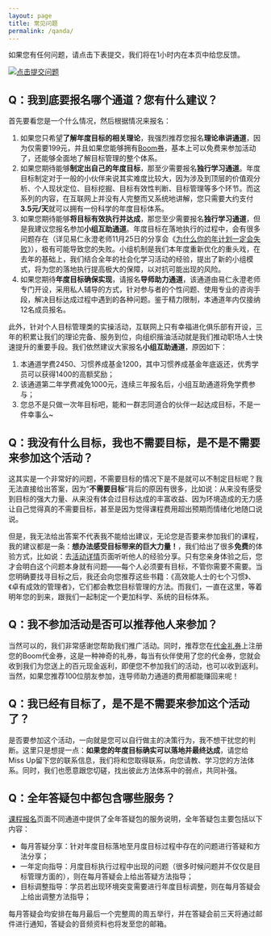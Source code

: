 ```yaml
---
layout: page
title: 常见问题
permalink: /qanda/
---
```


如果您有任何问题，请点击下表提交，我们将在1小时内在本页中给您反馈。

[![点击提交问题](http://77fm42.com1.z0.glb.clouddn.com/web-qa.png)](mailto:ceo@runwith.cc)

## Q：我到底要报名哪个通道？您有什么建议？

首先要看您是一个什么情况，然后根据情况来报名：

1. 如果您只希望**了解年度目标的相关理论**，我强烈推荐您报名**理论串讲通道**，因为仅需要199元，并且如果您能够拥有[Boom券](http://nianmubiao.com/djq/)，基本上可以免费来参加活动了，还能够全面地了解目标管理的整个体系。
2. 如果您期待能够**制定出自己的年度目标**，那至少需要报名**独行学习通道**。年度目标制定对于一般的小伙伴来说其实难度比较大，因为涉及到顶层的价值观分析、个人现状定位、目标挖掘、目标有效性判断、目标管理等多个环节。而这系列的内容，在互联网上并没有人完整而又系统地讲解，您只需要大约支付**3.5元/天**就可以拥有一份科学的年度目标体系。
3. 如果您期待能够**将目标有效执行并达成**，那您至少需要报名**独行学习通道**，但是我建议您报名参加**小组互助通道**。年度目标在落地执行的过程中，会有很多问题存在（详见易仁永澄老师11月25日的分享会《[为什么你的年计划一定会失败](http://nianmubiao.com/activity/)》），极有可能导致您的失败。小组机制是我们本年度重新优化的重头戏，在去年的基础上，我们结合全年的社会化学习活动的经验，提出了新的小组模式，将为您的落地执行提高极大的保障，以对抗可能出现的风险。
4. 如果您期待**年度目标确保实现**，请报名**导师助力通道**，该通道由易仁永澄老师专门开设，采用私人辅导的方式，针对参与者的个性问题、使用专业的咨询手段，解决目标达成过程中遇到的各种问题。鉴于精力限制，本通道年内仅接纳12名成员报名。

此外，针对个人目标管理类的实操活动，互联网上只有幸福进化俱乐部有开设，三年的积累让我们的理论完备、服务到位，向组织揩油活动就是我们推动职场人士快速提升的重要手段。我们依然建议大家报名**小组互助通道**，原因如下：
1. 本通道学费2450、习惯养成基金1200，其中习惯养成基金年底返还，优秀学员可以获得1400的高额奖励；
2. 该通道第二年学费减免1000元，连续三年报名后，小组互助通道将免学费参与；
3. 您总不是只做一次年目标吧，能和一群志同道合的伙伴一起达成目标，不是一件幸事么~

## Q：我没有什么目标，我也不需要目标，是不是不需要来参加这个活动？

这其实是一个非常好的问题，不需要目标的情况下是不是就可以不制定目标呢？我无法直接给出答案，因为“**不需要目标**”背后的原因有很多，比如说：从来没有感受到目标的强大力量、从来没有体会过目标达成的丰富收益、因为环境造成的无力感让自己觉得真的不需要目标，甚至是因为觉得课程费用超出预期而情绪化地随口说说。

但是，我无法给出答案不代表我不能给出建议，无论您是否要来参加我们的课程，我的建议都是一条：**想办法感受目标带来的巨大力量！**，我们给出了很多**免费**的体验方式，比如说：去[活动详情](http://nianmubiao.com/activity/)页面听听他人的经验分享。只有您亲身体验之后，您才会明白这个问题本身就有问题——每个人必须要有目标，不管你需要不需要。当您明确要找寻目标之后，我还会向您推荐这些书籍：《高效能人士的七个习惯》、《卓有成效的管理者》，它们都会教您目标管理的方法。而我们，一直在这里，等着明年您的到来，跟我们一起制定一个更加科学、系统的目标体系。


## Q：我不参加活动是否可以推荐他人来参加？

当然可以的，我们非常感谢您帮助我们推广活动。同时，推荐您在[代金礼券](http://nianmubiao.com/djq/)上注册您的Boom代金券，这是一种神奇的礼券，每当有伙伴使用了您的代金券，您就会收到我们为您送上的百元现金返利，即便您不参加我们的活动，也可以收到返利。当然，如果您推荐100位朋友参加，连导师助力通道的费用都能赚回来呢！

## Q：我已经有目标了，是不是不需要来参加这个活动了？

是否要参加这个活动，一向就是您可以自行做主的决策行为，我不想干扰您的判断。这里只是想提一点：**如果您的年度目标确实可以落地并最终达成**，请您给Miss Up留下您的联系信息，我们将和您取得联系，向您请教、学习您的方法体系。同时，我们也愿意跟您切磋，找出彼此方法体系中的弱点，共同补强。

## Q：全年答疑包中都包含哪些服务？

[课程报名](http://nianmubiao.com/enroll/)页面不同通道中提供了全年答疑包的服务说明，全年答疑包主要包括以下内容：

- 每月答疑分享：针对年度目标落地至月度目标过程中存在的问题进行答疑和方法分享；
- 一年定向指导：月度目标执行过程中出现的问题（很多时候问题并不仅仅是目标管理方面的），则在每月答疑会上给出答疑方法指导；
- 目标调整指导：学员若出现环境突变需要进行年度目标调整，则在每月答疑会上给出调整方法指导；

每月答疑会均安排在每月最后一个完整周的周五举行，并在答疑会前三天将通过邮件进行通知，答疑会的音频资料也将发至您的邮箱。
